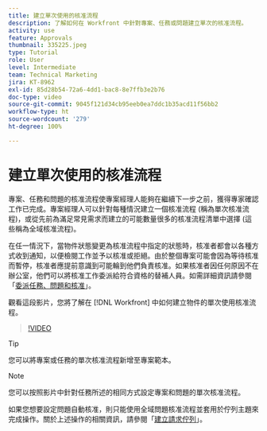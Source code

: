 ```yaml
---
title: 建立單次使用的核准流程
description: 了解如何在 Workfront 中針對專案、任務或問題建立單次的核准流程。
activity: use
feature: Approvals
thumbnail: 335225.jpeg
type: Tutorial
role: User
level: Intermediate
team: Technical Marketing
jira: KT-8962
exl-id: 85d28b54-72a6-4dd1-bac8-8e7ffb3e2b76
doc-type: video
source-git-commit: 9045f121d34cb95eeb0ea7ddc1b35acd11f56bb2
workflow-type: ht
source-wordcount: '279'
ht-degree: 100%

---
```


# 建立單次使用的核准流程

專案、任務和問題的核准流程使專案經理人能夠在繼續下一步之前，獲得專家確認工作已完成。專案經理人可以針對每種情況建立一個核准流程 (稱為單次核准流程)，或從先前為滿足常見需求而建立的可能數量很多的核准流程清單中選擇 (這些稱為全域核准流程)。

在任一情況下，當物件狀態變更為核准流程中指定的狀態時，核准者都會以各種方式收到通知，以便檢閱工作並予以核准或拒絕。由於整個專案可能會因為等待核准而暫停，核准者應提前意識到可能輪到他們負責核准。如果核准者因任何原因不在辦公室，他們可以將核准工作委派給符合資格的替補人員。如需詳細資訊請參閱「[委派任務、問題和核准](https://experienceleague.adobe.com/docs/workfront-learn/tutorials-workfront/manage-work/approval-processes-and-milestone-paths/delegate-approvals.html)」。

觀看這段影片，您將了解在 [!DNL  Workfront] 中如何建立物件的單次使用核准流程。

>[!VIDEO](https://video.tv.adobe.com/v/335225/?quality=12&learn=on)

>[!TIP]
>
>您可以將專案或任務的單次核准流程新增至專案範本。

>[!NOTE]
>
>您可以按照影片中針對任務所述的相同方式設定專案和問題的單次核准流程。
>
>如果您想要設定問題自動核准，則只能使用全域問題核准流程並套用於佇列主題來完成操作。關於上述操作的相關資訊，請參閱「[建立請求佇列](https://experienceleague.adobe.com/docs/workfront/using/manage-work/requests/create-and-manage-request-queues/create-request-queue.html)」。

